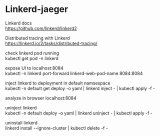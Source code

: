 # Linkerd-jaeger

Linkerd docs
<br/>
<https://github.com/linkerd/linkerd2>

Distributed tracing with Linkerd 
<br/>
<https://linkerd.io/2/tasks/distributed-tracing/>

check linkerd pod running
<br/>
kubectl get pod -n linkerd

expose UI to localhost:8084
<br/>
kubectl -n linkerd port-forward linkerd-web-pod-name 8084:8084

inject linkerd to deployment in default namsespace
<br/>
kubectl -n default get deploy -o yaml | linkerd inject - | kubectl apply -f -

analyze in browser localhost:8084
<br/>

uninject linkerd 
<br/>
kubectl -n default deploy -o yaml | linkerd uninject - | kubectl apply -f -

uninstall linkerd
<br/>
linkerd install --ignore-cluster | kubectl delete -f -
